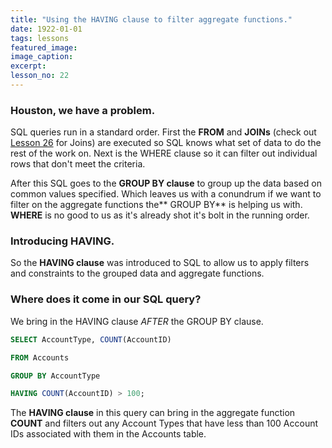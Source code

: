 ```yaml
---
title: "Using the HAVING clause to filter aggregate functions."
date: 1922-01-01
tags: lessons
featured_image: 
image_caption: 
excerpt: 
lesson_no: 22
---
```

### Houston, we have a problem.

SQL queries run in a standard order. First the **FROM** and **JOINs** (check out [Lesson 26](/sql-joins) for Joins) are executed so SQL knows what set of data to do the rest of the work on. Next is the WHERE clause so it can filter out individual rows that don't meet the criteria.

After this SQL goes to the **GROUP BY clause** to group up the data based on common values specified. Which leaves us with a conundrum if we want to filter on the aggregate functions the** GROUP BY** is helping us with. **WHERE** is no good to us as it's already shot it's bolt in the running order.

### Introducing HAVING.

So the **HAVING clause** was introduced to SQL to allow us to apply filters and constraints to the grouped data and aggregate functions.

### Where does it come in our SQL query?

We bring in the HAVING clause _AFTER_ the GROUP BY clause.

```sql
SELECT AccountType, COUNT(AccountID) 

FROM Accounts

GROUP BY AccountType 

HAVING COUNT(AccountID) > 100;
```

The **HAVING clause** in this query can bring in the aggregate function **COUNT** and filters out any Account Types that have less than 100 Account IDs associated with them in the Accounts table.